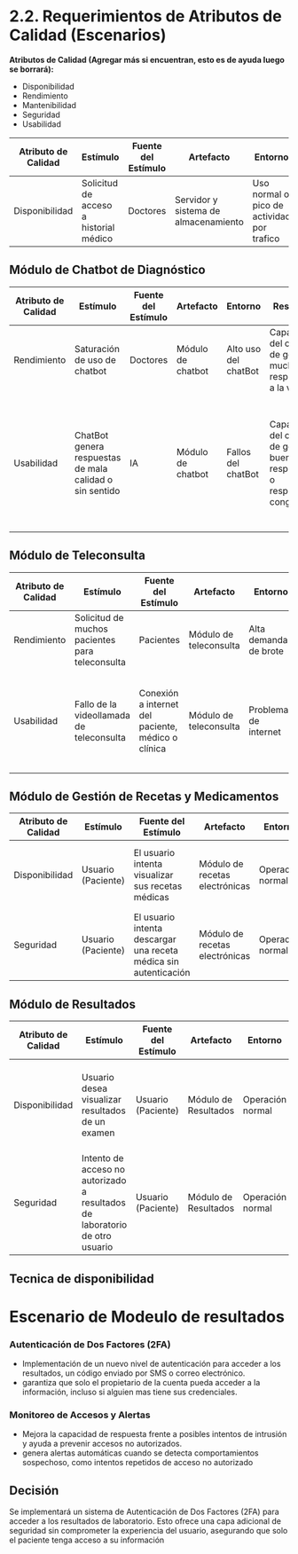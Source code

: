 # 2.2. Requerimientos de Atributos de Calidad (Escenarios)

**Atributos de Calidad (Agregar más si encuentran, esto es de ayuda luego se borrará):**

- Disponibilidad
- Rendimiento
- Mantenibilidad
- Seguridad
- Usabilidad

| **Atributo de Calidad** | **Estímulo** | **Fuente del Estímulo** | **Artefacto** | **Entorno** | **Respuesta** | **Medida de Respuestas** |
| ----------------------- | ------------ | ----------------------- | ------------- | ----------- | ------------- | ------------------------ |
|Disponibilidad| Solicitud de acceso a historial médico| Doctores| Servidor y sistema de almacenamiento|Uso normal o pico de actividad por trafico| El sistema permite el acceso sin interrupciones| 99.9% de disponibilidad|

## Módulo de Chatbot de Diagnóstico
| **Atributo de Calidad** | **Estímulo** | **Fuente del Estímulo** | **Artefacto** | **Entorno** | **Respuesta** | **Medida de Respuestas** |
| ----------------------- | ------------ | ----------------------- | ------------- | ----------- | ------------- | ------------------------ |
|Rendimiento| Saturación de uso de chatbot| Doctores| Módulo de chatbot| Alto uso del chatBot| Capacidad del chat bot de generar muchas respuestas a la vez| Chat genera respuestas en menos de 3 segundos |
|Usabilidad| ChatBot genera respuestas de mala calidad o sin sentido| IA| Módulo de chatbot| Fallos del chatBot| Capacidad del chatbot de generar buenas respuestas o respuestas congruentes| Los medicos consideran al chatbot de utilidad el 80% de las veces y genera un correcto diagnostico el 75% de las veces|

## Módulo de Teleconsulta
| **Atributo de Calidad** | **Estímulo** | **Fuente del Estímulo** | **Artefacto** | **Entorno** | **Respuesta** | **Medida de Respuestas** |
| ----------------------- | ------------ | ----------------------- | ------------- | ----------- | ------------- | ------------------------ |
| Rendimiento | Solicitud de muchos pacientes para teleconsulta| Pacientes| Módulo de teleconsulta| Alta demanda de brote| aumentar la disponibilidad de los doctores| Doctores deben tener disponibilidad inmediata |
| Usabilidad | Fallo de la videollamada de teleconsulta| Conexión a internet del paciente, médico o clínica| Módulo de teleconsulta| Problemas de internet| Buena conexión a internet en la clínica y los médicos deben tener buena conexión en sus casas| Disponibilidad de internet el 99.9 porciento del tiempo |

## Módulo de Gestión de Recetas y Medicamentos
| **Atributo de Calidad** | **Estímulo** | **Fuente del Estímulo** | **Artefacto** | **Entorno** | **Respuesta** | **Medida de Respuestas** |
| ----------------------- | ------------ | ----------------------- | ------------- | ----------- | ------------- | ------------------------ |
| Disponibilidad | Usuario (Paciente) | El usuario intenta visualizar sus recetas médicas | Módulo de recetas electrónicas | Operación normal | El sistema permite la visualización de las recetas rápidamente | La visualización se completa en menos de 2 segundos |
| Seguridad | Usuario (Paciente) | El usuario intenta descargar una receta médica sin autenticación	| Módulo de recetas electrónicas | Operación normal	| El sistema impide la descarga de recetas sin autenticación	| 100% de accesos no autorizados bloqueados |

## Módulo de Resultados
| **Atributo de Calidad** | **Estímulo** | **Fuente del Estímulo** | **Artefacto** | **Entorno** | **Respuesta** | **Medida de Respuestas** |
| ----------------------- | ------------ | ----------------------- | ------------- | ----------- | ------------- | ------------------------ |
| Disponibilidad | Usuario desea visualizar resultados de un examen | Usuario (Paciente) | Módulo de Resultados | Operación normal | El sistema permite la visualización de resultados de manera rápida y eficiente	| Resultados visualizados en menos de 2 segundos |
| Seguridad | Intento de acceso no autorizado a resultados de laboratorio de otro usuario | Usuario (Paciente) | Módulo de Resultados | Operación normal | El sistema no permite el acceso a información de otros usuarios | 100% de accesos no autorizados bloqueados |


## Tecnica de disponibilidad
# Escenario de Modeulo de resultados

### Autenticación de Dos Factores (2FA)
- Implementación de un nuevo nivel de autenticación para acceder a los resultados, un código enviado por SMS o correo electrónico.
- garantiza que solo el propietario de la cuenta pueda acceder a la información, incluso si alguien mas tiene sus credenciales.
  
### Monitoreo de Accesos y Alertas
- Mejora la capacidad de respuesta frente a posibles intentos de intrusión y ayuda a prevenir accesos no autorizados.
- genera alertas automáticas cuando se detecta comportamientos sospechoso, como intentos repetidos de acceso no autorizado
## Decisión
Se implementará un sistema de Autenticación de Dos Factores (2FA) para acceder a los resultados de laboratorio. Esto ofrece una capa adicional de seguridad sin comprometer la experiencia del usuario, asegurando que solo el paciente tenga acceso a su información
